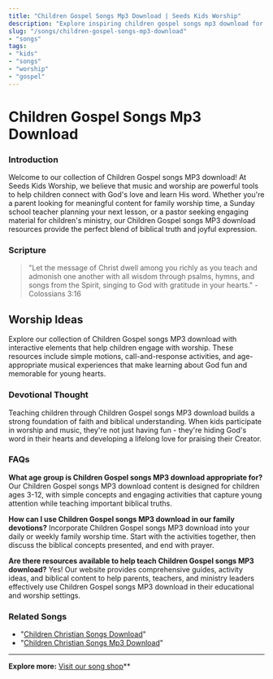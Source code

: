 ```yaml
---
title: "Children Gospel Songs Mp3 Download | Seeds Kids Worship"
description: "Explore inspiring children gospel songs mp3 download for children's worship and faith development. Biblical music resources for families and ministry."
slug: "/songs/children-gospel-songs-mp3-download"
- "songs"
tags:
- "kids"
- "songs"
- "worship"
- "gospel"
---
```


# Children Gospel Songs Mp3 Download

### Introduction

Welcome to our collection of Children Gospel songs MP3 download! At Seeds Kids Worship, we believe that music and worship are powerful tools to help children connect with God's love and learn His word. Whether you're a parent looking for meaningful content for family worship time, a Sunday school teacher planning your next lesson, or a pastor seeking engaging material for children's ministry, our Children Gospel songs MP3 download resources provide the perfect blend of biblical truth and joyful expression.

### Scripture

> "Let the message of Christ dwell among you richly as you teach and admonish one another with all wisdom through psalms, hymns, and songs from the Spirit, singing to God with gratitude in your hearts." - Colossians 3:16

## Worship Ideas

Explore our collection of Children Gospel songs MP3 download with interactive elements that help children engage with worship. These resources include simple motions, call-and-response activities, and age-appropriate musical experiences that make learning about God fun and memorable for young hearts.

### Devotional Thought

Teaching children through Children Gospel songs MP3 download builds a strong foundation of faith and biblical understanding. When kids participate in worship and music, they're not just having fun - they're hiding God's word in their hearts and developing a lifelong love for praising their Creator.

### FAQs

**What age group is Children Gospel songs MP3 download appropriate for?**
Our Children Gospel songs MP3 download content is designed for children ages 3-12, with simple concepts and engaging activities that capture young attention while teaching important biblical truths.

**How can I use Children Gospel songs MP3 download in our family devotions?**
Incorporate Children Gospel songs MP3 download into your daily or weekly family worship time. Start with the activities together, then discuss the biblical concepts presented, and end with prayer.

**Are there resources available to help teach Children Gospel songs MP3 download?**
Yes! Our website provides comprehensive guides, activity ideas, and biblical content to help parents, teachers, and ministry leaders effectively use Children Gospel songs MP3 download in their educational and worship settings.

### Related Songs

- "[Children Christian Songs Download](/songs/children-christian-songs-download/)"
- "[Children Christian Songs Mp3 Download](/songs/children-christian-songs-mp3-download/)"

---

**Explore more:** [Visit our song shop](https://seedskidsworship.com/shop)**

<!-- Schema Markup -->
<script type="application/ld+json">
{
  "@context": "https://schema.org",
  "@type": "MusicRecording",
  "name": "Children Gospel Songs Mp3 Download",
  "byArtist": {
    "@type": "MusicGroup",
    "name": "Seeds Kids Worship"
  },
  "isFamilyFriendly": true,
  "url": "https://seedskidsworship.com/songs/children-gospel-songs-mp3-download/"
}
</script>
